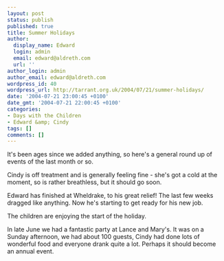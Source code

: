 ```yaml
---
layout: post
status: publish
published: true
title: Summer Holidays
author:
  display_name: Edward
  login: admin
  email: edward@aldreth.com
  url: ''
author_login: admin
author_email: edward@aldreth.com
wordpress_id: 40
wordpress_url: http://tarrant.org.uk/2004/07/21/summer-holidays/
date: '2004-07-21 23:00:45 +0100'
date_gmt: '2004-07-21 22:00:45 +0100'
categories:
- Days with the Children
- Edward &amp; Cindy
tags: []
comments: []
---
```

<p>It's been ages since we added anything, so here's a general round up of events of the last month or so.</p>
<p>Cindy is off treatment and is generally feeling fine - she's got a cold at the moment, so is rather breathless, but it should go soon.</p>
<p>Edward has finished at Wheldrake, to his great relief!  The last few weeks dragged like anything.  Now he's starting to get ready for his new job.</p>
<p>The children are enjoying the start of the holiday.</p>
<p>In late June we had a fantastic party at Lance and Mary's.  It was on a Sunday afternoon, we had about 100 guests, Cindy had done lots of wonderful food and everyone drank quite a lot.  Perhaps it should become an annual event.</p>
